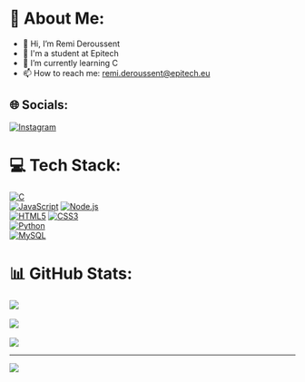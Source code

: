 # 💫 About Me:
- 👋 Hi, I’m Remi Deroussent  
- 💞️ I'm a student at Epitech  
- 🌱 I’m currently learning C
- 📫 How to reach me: remi.deroussent@epitech.eu  

## 🌐 Socials:
[![Instagram](https://img.shields.io/badge/Instagram-%23E4405F.svg?logo=Instagram&logoColor=white)](https://instagram.com/remi.drsst)  

# 💻 Tech Stack:
[![C](https://img.shields.io/badge/c-%2300599C.svg?style=for-the-badge&logo=c&logoColor=white)](https://devdocs.io/c/)  
[![JavaScript](https://img.shields.io/badge/javascript-%23323330.svg?style=for-the-badge&logo=javascript&logoColor=%23F7DF1E)](https://developer.mozilla.org/en-US/docs/Web/JavaScript) [![Node.js](https://img.shields.io/badge/node.js-6DA55F?style=for-the-badge&logo=node.js&logoColor=white)](https://nodejs.org/en/docs/)  
[![HTML5](https://img.shields.io/badge/html5-%23E34F26.svg?style=for-the-badge&logo=html5&logoColor=white)](https://developer.mozilla.org/en-US/docs/Web/HTML) [![CSS3](https://img.shields.io/badge/css3-%231572B6.svg?style=for-the-badge&logo=css3&logoColor=white)](https://developer.mozilla.org/en-US/docs/Web/CSS)  
[![Python](https://img.shields.io/badge/python-3670A0?style=for-the-badge&logo=python&logoColor=ffdd54)](https://docs.python.org/3/)  
[![MySQL](https://img.shields.io/badge/mysql-4479A1.svg?style=for-the-badge&logo=mysql&logoColor=white)](https://dev.mysql.com/doc/)  

# 📊 GitHub Stats:
![](https://github-readme-stats.vercel.app/api?username=remideroussent&theme=dark&hide_border=false&include_all_commits=false&count_private=false)<br/>  
![](https://github-readme-streak-stats.herokuapp.com/?user=remideroussent&theme=dark&hide_border=false)<br/>  
![](https://github-readme-stats.vercel.app/api/top-langs/?username=remideroussent&theme=dark&hide_border=false&include_all_commits=false&count_private=false&layout=compact)  

---
[![](https://visitcount.itsvg.in/api?id=remideroussent&icon=0&color=0)](https://visitcount.itsvg.in)

<!-- Proudly created with GPRM ( https://gprm.itsvg.in ) -->
